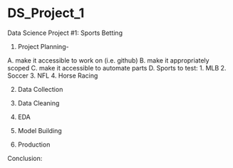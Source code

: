 # DS_Project_1
Data Science Project #1: Sports Betting 

1) Project Planning-
  
  A. make it accessible to work on (i.e. github)
  B. make it appropriately scoped
  C. make it accessible to automate parts
  D. Sports to test:
    1. MLB
    2. Soccer
    3. NFL
    4. Horse Racing


2) Data Collection



3) Data Cleaning



4) EDA



5) Model Building



6) Production

Conclusion:
